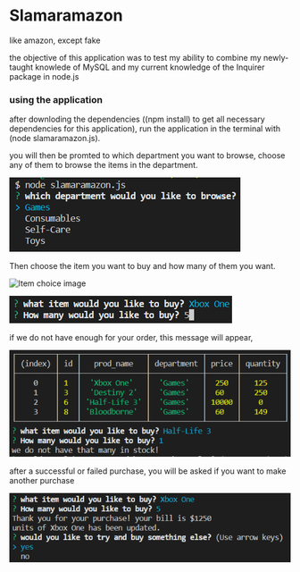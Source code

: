 # Slamaramazon
like amazon, except fake

the objective of this application was to test my ability to combine my newly-taught knowlede of MySQL and my current knowledge of the Inquirer package in node.js

### using the application
after downloding the dependencies ((npm install) to get all necessary dependencies for this application), run the application in the terminal with (node slamaramazon.js).

you will then be promted to which department you want to browse, choose any of them to browse the items in the department.

![image of storefront](https://github.com/NelsonCad/Slamaramazon/blob/master/images/applicationStart.PNG "Choose a Department!")

Then choose the item you want to buy and how many of them you want.

![Item choice image](https://github.com/NelsonCad/Slamaramazon/blob/master/images/blob/master/images/itemChoice.PNG "Choose an item from within that department")

![quantity decision](https://github.com/NelsonCad/Slamaramazon/blob/master/images/quantitySelect.PNG "How many do you want?")

if we do not have enough for your order, this message will appear, 

![not enough for your order image](https://github.com/NelsonCad/Slamaramazon/blob/master/images/failedPurchase.PNG "Sadly, we do not have enough for you")

after a successful or failed purchase, you will be asked if you want to make another purchase

![do you want to buy something else? image](https://github.com/NelsonCad/Slamaramazon/blob/master/images/successfulPurchase.PNG "thus looping backto the beginning, should you need to")